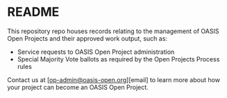 # README

This repository repo houses records relating to the management of OASIS Open Projects and their approved work output, such as:   

* Service requests to OASIS Open Project administration 
* Special Majority Vote ballots as required by the Open Projects Process rules

Contact us at [op-admin@oasis-open.org][email] to learn more about how your project can become an OASIS Open Project. 

